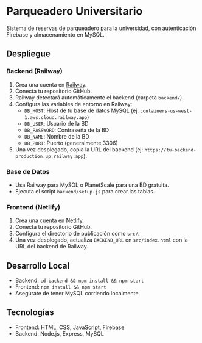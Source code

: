 # Parqueadero Universitario

Sistema de reservas de parqueadero para la universidad, con autenticación Firebase y almacenamiento en MySQL.

## Despliegue

### Backend (Railway)
1. Crea una cuenta en [Railway](https://railway.app).
2. Conecta tu repositorio GitHub.
3. Railway detectará automáticamente el backend (carpeta `backend/`).
4. Configura las variables de entorno en Railway:
   - `DB_HOST`: Host de tu base de datos MySQL (ej: `containers-us-west-1.aws.cloud.railway.app`)
   - `DB_USER`: Usuario de la BD
   - `DB_PASSWORD`: Contraseña de la BD
   - `DB_NAME`: Nombre de la BD
   - `DB_PORT`: Puerto (generalmente 3306)
5. Una vez desplegado, copia la URL del backend (ej: `https://tu-backend-production.up.railway.app`).

### Base de Datos
- Usa Railway para MySQL o PlanetScale para una BD gratuita.
- Ejecuta el script `backend/setup.js` para crear las tablas.

### Frontend (Netlify)
1. Crea una cuenta en [Netlify](https://netlify.com).
2. Conecta tu repositorio GitHub.
3. Configura el directorio de publicación como `src/`.
4. Una vez desplegado, actualiza `BACKEND_URL` en `src/index.html` con la URL del backend de Railway.

## Desarrollo Local
- Backend: `cd backend && npm install && npm start`
- Frontend: `npm install && npm start`
- Asegúrate de tener MySQL corriendo localmente.

## Tecnologías
- Frontend: HTML, CSS, JavaScript, Firebase
- Backend: Node.js, Express, MySQL
